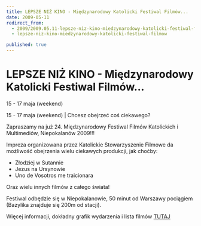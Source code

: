 ```yaml
---
title: LEPSZE NIŻ KINO - Międzynarodowy Katolicki Festiwal Filmów...
date: 2009-05-11
redirect_from: 
  - 2009/2009.05.11-lepsze-niz-kino-miedzynarodowy-katolicki-festiwal-filmow
  - lepsze-niz-kino-miedzynarodowy-katolicki-festiwal-filmow

published: true
---
```




# LEPSZE NIŻ KINO - Międzynarodowy Katolicki Festiwal Filmów...

<time>15 - 17 maja (weekend)</time>

15 - 17 maja (weekend) | Chcesz obejrzeć coś ciekawego?

Zapraszamy na już 24. Międzynarodowy Festiwal Filmów Katolickich i Multimediów, Niepokalanów 2009!!!

Impreza organizowana przez Katolickie Stowarzyszenie Filmowe da możliwość obejrzenia wielu ciekawych produkcji, jak choćby:

<ul><li>Złodziej w Sutannie</li><li>Jezus na Ursynowie</li><li>Uno de Vosotros me traicionara</li></ul>Oraz wielu innych filmów z całego świata!

Festiwal odbędzie się w Niepokalanowie, 50 minut od Warszawy pociągiem (Bazylika znajduje się 200m od stacji).

Więcej informacji, dokładny grafik wydarzenia i lista filmów [TUTAJ](http://http://www.warszawa.mazowsze.pl/niepokalanow/)


<!--CONTENT FROM OLD SERVER (jos before 2013): 15 - 17 maja (weekend) | Chcesz obejrzeć coś ciekawego?



Zapraszamy na już 24. Międzynarodowy Festiwal Filmów Katolickich i Multimediów, Niepokalanów 2009!!!



Impreza organizowana przez Katolickie Stowarzyszenie Filmowe da możliwość obejrzenia wielu ciekawych produkcji, jak choćby:

<ul><li>Złodziej w Sutannie</li><li>Jezus na Ursynowie</li><li>Uno de Vosotros me traicionara</li></ul>Oraz wielu innych filmów z całego świata!



Festiwal odbędzie się w Niepokalanowie, 50 minut od Warszawy pociągiem (Bazylika znajduje się 200m od stacji).



Więcej informacji, dokładny grafik wydarzenia i lista filmów [TUTAJ](http://http://www.warszawa.mazowsze.pl/niepokalanow/)




-->

<!--{{json:{"created_date":"2009-05-11 00:16:34","publish_down":"0000-00-00 00:00:00","id":"757"}}}-->